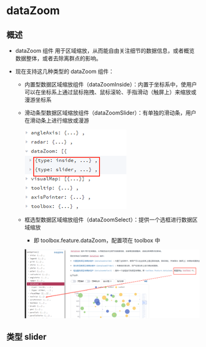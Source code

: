# dataZoom

## 概述

+ dataZoom 组件 用于区域缩放，从而能自由关注细节的数据信息，或者概览数据整体，或者去除离群点的影响。

+ 现在支持这几种类型的 dataZoom 组件：

  + 内置型数据区域缩放组件（dataZoomInside）：内置于坐标系中，使用户可以在坐标系上通过鼠标拖拽、鼠标滚轮、手指滑动（触屏上）来缩放或漫游坐标系

  + 滑动条型数据区域缩放组件（dataZoomSlider）：有单独的滑动条，用户在滑动条上进行缩放或漫游

    ![alt text](images/dataZoom类型.png)

  + 框选型数据区域缩放组件（dataZoomSelect）：提供一个选框进行数据区域缩放

    + 即 toolbox.feature.dataZoom，配置项在 toolbox 中

    ![alt text](images/框选型数据区域缩放组件.png)



## 类型 slider
